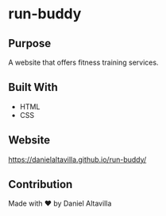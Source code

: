 # run-buddy

## Purpose
A website that offers fitness training services.

## Built With
* HTML
* CSS

## Website
https://danielaltavilla.github.io/run-buddy/

## Contribution
Made with ❤️ by Daniel Altavilla
